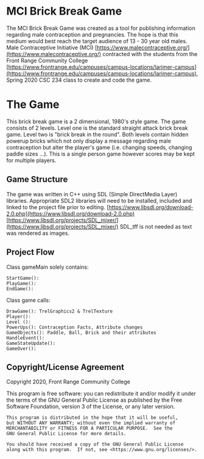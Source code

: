 # MCI Brick Break Game

The MCI Brick Break Game was created as a tool for publishing information regarding male contraception and pregnancies.  The hope is that this medium would best reach the target audience of 13 - 30 year old males.  Male Contraceptive Initiative (MCI) [https://www.malecontraceptive.org/](https://www.malecontraceptive.org/) contracted with the students from the Front Range Community College [https://www.frontrange.edu/campuses/campus-locations/larimer-campus](https://www.frontrange.edu/campuses/campus-locations/larimer-campus), Spring 2020 CSC 234 class to create and code the game.


# The Game 

This brick break game is a 2 dimensional, 1980's style game.  The game consists of 2 levels.  Level one is the standard straight attack brick break game.  Level two is "brick break in the round".  Both levels contain hidden powerup bricks which not only display a message regarding male contraception but alter the player's game (i.e. changing speeds, changing paddle sizes ...).
This is a single person game however scores may be kept for multiple players.

## Game Structure

The game was written in C++ using SDL (Simple DirectMedia Layer) libraries.  Appropriate SDL2 libraries will need to be installed, included and linked to the project file prior to editing.  [https://www.libsdl.org/download-2.0.php](https://www.libsdl.org/download-2.0.php) 
[https://www.libsdl.org/projects/SDL_mixer/](https://www.libsdl.org/projects/SDL_mixer/)
SDL_tff is not needed as text was rendered as images.

## Project Flow
Class gameMain solely contains:
    
   	StartGame():
   	PlayGame():
   	EndGame():
Class game calls: 
   
    DrawGame(): TrelGraphics2 & TrelTexture    
    Player():
    Level ():  
    PowerUps(): Contraception Facts, Attribute changes 
    GameObjects(): Paddle, Ball, Brick and their attributes
    HandleEvent():
    GameStateUpdate():
    GameOver():
    
 

## Copyright/License Agreement
Copyright 2020, Front Range Community College

This program is free software: you can redistribute it and/or modify
    it under the terms of the GNU General Public License as published by
    the Free Software Foundation, version 3 of the License, or any later version.

    This program is distributed in the hope that it will be useful,
    but WITHOUT ANY WARRANTY; without even the implied warranty of
    MERCHANTABILITY or FITNESS FOR A PARTICULAR PURPOSE.  See the
    GNU General Public License for more details.

    You should have received a copy of the GNU General Public License
    along with this program.  If not, see <https://www.gnu.org/licenses/>.

